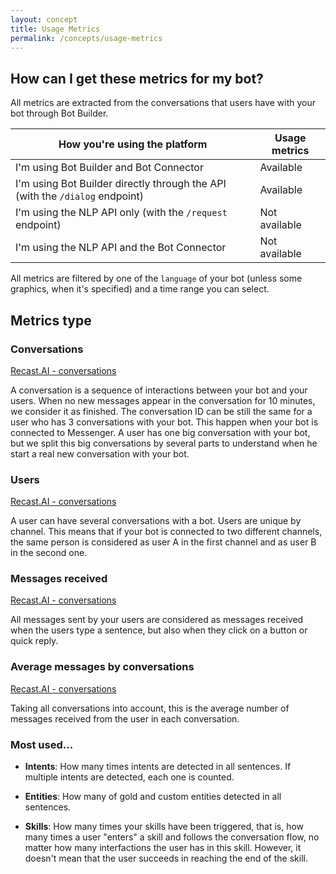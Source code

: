 ```yaml
---
layout: concept
title: Usage Metrics
permalink: /concepts/usage-metrics
---
```


## How can I get these metrics for my bot?

All metrics are extracted from the conversations that users have with your bot through Bot Builder.

| How you're using the platform | Usage metrics |
| ----------------------------- | ------------- |
| I'm using Bot Builder and Bot Connector | Available |
| I'm using Bot Builder directly through the API (with the `/dialog` endpoint) | Available |
| I'm using the NLP API only (with the `/request` endpoint) | Not available |
| I'm using the NLP API and the Bot Connector | Not available |

All metrics are filtered by one of the `language` of your bot (unless some graphics, when it's specified) and a time range you can select.

## Metrics type

### Conversations

[Recast.AI - conversations](https://cdn.recast.ai/website/bot-analytics/recast-ai-analytics-conversation.svg)

A conversation is a sequence of interactions between your bot and your users. When no new messages appear in the conversation for 10 minutes, we consider it as finished.
The conversation ID can be still the same for a user who has 3 conversations with your bot. This happen when your bot is connected to Messenger. A user has one big conversation with your bot, but we split this big conversations by several parts to understand when he start a real new conversation with your bot. 

### Users

[Recast.AI - conversations](https://cdn.recast.ai/website/bot-analytics/recast-ai-analytics-users.svg)

A user can have several conversations with a bot. Users are unique by channel. This means that if your bot is connected to two different channels, the same person is considered as user A in the first channel and as user B in the second one.

### Messages received

[Recast.AI - conversations](https://cdn.recast.ai/website/bot-analytics/recast-ai-analytics-one-message.svg)

All messages sent by your users are considered as messages received when the users type a sentence, but also when they click on a button or quick reply.


### Average messages by conversations

[Recast.AI - conversations](https://cdn.recast.ai/website/bot-analytics/recast-ai-analytics-average-messages.svg)

Taking all conversations into account, this is the average number of messages received from the user in each conversation.

### Most used...

* **Intents**:  How many times intents are detected in all sentences. If multiple intents are detected, each one is counted.

* **Entities**: How many of  gold and custom entities detected in all sentences.

* **Skills**: How many times your skills have been triggered, that is, how many times a user "enters" a skill and follows the conversation flow, no matter how many interfactions the user has in this skill. However, it doesn't mean that the user succeeds in reaching the end of the skill.
